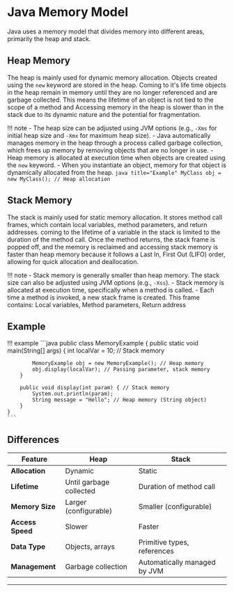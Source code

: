 # **Java Memory Model**

Java uses a memory model that divides memory into different areas, primarily the heap and stack. 

## **Heap Memory**

The heap is mainly used for dynamic memory allocation. Objects created using the `new` keyword are stored in the heap. Coming to it's life time objects in the heap remain in memory until they are no longer referenced and are garbage collected. This means the lifetime of an object is not tied to the scope of a method and Accessing memory in the heap is slower than in the stack due to its dynamic nature and the potential for fragmentation.

!!! note
    - The heap size can be adjusted using JVM options (e.g., `-Xms` for initial heap size and `-Xmx` for maximum heap size). 
    - Java automatically manages memory in the heap through a process called garbage collection, which frees up memory by removing objects that are no longer in use.
    - Heap memory is allocated at execution time when objects are created using the `new` keyword.
    - When you instantiate an object, memory for that object is dynamically allocated from the heap.
      ```java title="Example"
      MyClass obj = new MyClass(); // Heap allocation
      ```

## **Stack Memory**

The stack is mainly used for static memory allocation. It stores method call frames, which contain local variables, method parameters, and return addresses. coming to the lifetime of a variable in the stack is limited to the duration of the method call. Once the method returns, the stack frame is popped off, and the memory is reclaimed and accessing stack memory is faster than heap memory because it follows a Last In, First Out (LIFO) order, allowing for quick allocation and deallocation.

!!! note
    - Stack memory is generally smaller than heap memory. The stack size can also be adjusted using JVM options (e.g., `-Xss`).
    - Stack memory is allocated at execution time, specifically when a method is called.
    - Each time a method is invoked, a new stack frame is created. This frame contains: Local variables, Method parameters, Return address


## **Example**
!!! example 
    ```java
    public class MemoryExample {
        public static void main(String[] args) {
            int localVar = 10; // Stack memory

            MemoryExample obj = new MemoryExample(); // Heap memory
            obj.display(localVar); // Passing parameter, stack memory
        }

        public void display(int param) { // Stack memory
            System.out.println(param);
            String message = "Hello"; // Heap memory (String object)
        }
    }
    ```

## **Differences**

| Feature                  | Heap                             | Stack                            |
|--------------------------|----------------------------------|----------------------------------|
| **Allocation**           | Dynamic                          | Static                           |
| **Lifetime**             | Until garbage collected          | Duration of method call          |
| **Memory Size**          | Larger (configurable)            | Smaller (configurable)           |
| **Access Speed**         | Slower                           | Faster                           |
| **Data Type**            | Objects, arrays                  | Primitive types, references      |
| **Management**           | Garbage collection                | Automatically managed by JVM     |

---